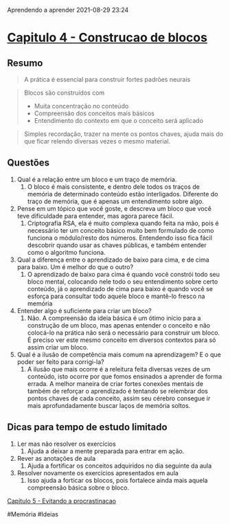 Aprendendo a aprender
2021-08-29 23:24

# [Capitulo 4 - Construcao de blocos](Capitulo%204%20-%20Construcao%20de%20blocos.md)

## Resumo

 > 
 > A prática é essencial para construir fortes padrões neurais

 > 
 > Blocos são construídos com
 > 
 > * Muita concentração no conteúdo
 > * Compreensão dos conceitos mais básicos
 > * Entendimento do contexto em que o conceito será aplicado

 > 
 > Simples recordação, trazer na mente os pontos chaves, ajuda mais do que ficar relendo diversas vezes o mesmo material.

## Questões

1. Qual é a relação entre um bloco e um traço de memória.
   1. O bloco é mais consistente, e dentro dele todos os traços de memória de determinado conteúdo estão interligados. Diferente do traço de memória, que é apenas um entendimento sobre algo.
1. Pense em um tópico que você goste, e descreva um bloco que você teve dificuldade para entender, mas agora parece fácil.
   1. Criptografia RSA, ela é muito complexa quando feita na mão, pois é necessário ter um conceito básico muito bem formulado de como funciona o módulo/resto dos números. Entendendo isso fica fácil descobrir quando usar as chaves públicas, e também entender como o algoritmo funciona.
1. Qual a diferença entre o aprendizado de baixo para cima, e de cima para baixo. Um é melhor do que o outro?
   1. O aprendizado de baixo para cima é quando você constrói todo seu bloco mental, colocando nele todo o seu entendimento sobre certo conteúdo, já o aprendizado de cima para baixo é quando você se esforça para consultar todo aquele bloco e mantê-lo fresco na memória
1. Entender algo é suficiente para criar um bloco?
   1. Não. A compreensão da ideia básica é um ótimo início para a construção de um bloco, mas apenas entender o conceito e não colocá-lo na prática não será o necessário para construir um bloco. É preciso ver este mesmo conceito em diversos contextos para só assim criar um bloco.
1. Qual é a ilusão de competência mais comum na aprendizagem? E o que poder ser feito para corrigi-la?
   1. A ilusão que mais ocorre é a releitura feita diversas vezes de um conteúdo, isto ocorre por que fomos ensinados a aprender de forma errada. A melhor maneira de criar fortes conexões mentais de também de reforçar o aprendizado é tentando se relembrar dos pontos chaves de cada conceito, assim seu cérebro consegue ir mais aprofundadamente buscar laços de memória soltos.

## Dicas para tempo de estudo limitado

1. Ler mas não resolver os exercícios
   1. Ajuda a deixar a mente preparada para entrar em ação.
1. Rever as anotações de aula
   1. Ajuda a fortificar os conceitos adquiridos no dia seguinte da aula
1. Resolver novamente os exercícios apresentados em aula
   1. Isso ajuda a forticar os blocos, pois fortalece ainda mais aquela compreensão básica sobre o bloco.

[Capitulo 5 - Evitando a procrastinacao](Capitulo%205%20-%20Evitando%20a%20procrastinacao.md)

\#Memória #Ideias
